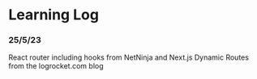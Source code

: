 # Learning Log

### 25/5/23
React router including hooks from NetNinja and Next.js Dynamic Routes from the logrocket.com blog